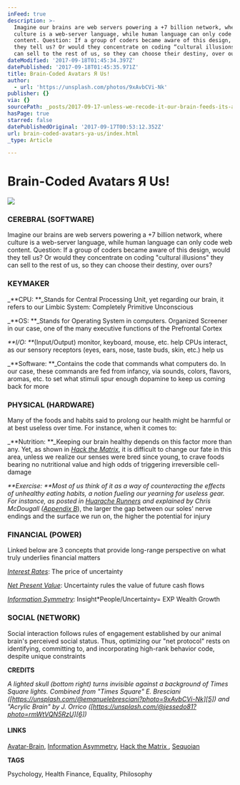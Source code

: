 ```yaml
---
inFeed: true
description: >-
  Imagine our brains are web servers powering a +7 billion network, where
  culture is a web-server language, while human language can only code web
  content. Question: If a group of coders became aware of this design, would
  they tell us? Or would they concentrate on coding “cultural illusions” they
  can sell to the rest of us, so they can choose their destiny, over ours?
dateModified: '2017-09-18T01:45:34.397Z'
datePublished: '2017-09-18T01:45:35.971Z'
title: Brain-Coded Avatars Я Us!
author:
  - url: 'https://unsplash.com/photos/9xAvbCVi-Nk'
publisher: {}
via: {}
sourcePath: _posts/2017-09-17-unless-we-recode-it-our-brain-feeds-its-avatar-to-coders.md
hasPage: true
starred: false
datePublishedOriginal: '2017-09-17T00:53:12.352Z'
url: brain-coded-avatars-ya-us/index.html
_type: Article

---
```

# Brain-Coded Avatars Я Us!
![](https://the-grid-user-content.s3-us-west-2.amazonaws.com/21657f1f-9428-40e3-87dd-23434eb7f653.png)

### **CEREBRAL (SOFTWARE)**

Imagine our brains are web servers powering a +7 billion network, where culture is a web-server language, while human language can only code web content. Question: If a group of coders became aware of this design, would they tell us? Or would they concentrate on coding "cultural illusions" they can sell to the rest of us, so they can choose their destiny, over ours?

### **KEYMAKER**

_**CPU: **_Stands for Central Processing Unit, yet regarding our brain, it refers to our Limbic System: Completely Primitive Unconscious

_**OS: **_Stands for Operating System in computers. Organized Screener in our case, one of the many executive functions of the Prefrontal Cortex

_**I/O: **_(Input/Output) monitor, keyboard, mouse, etc. help CPUs interact, as our sensory receptors (eyes, ears, nose, taste buds, skin, etc.) help us

_**Software: **_Contains the code that commands what computers do. In our case, these commands are fed from infancy, via sounds, colors, flavors, aromas, etc. to set what stimuli spur enough dopamine to keep us coming back for more

### **PHYSICAL (HARDWARE)**

Many of the foods and habits said to prolong our health might be harmful or at best useless over time. For instance, when it comes to:

_**Nutrition: **_Keeping our brain healthy depends on this factor more than any. Yet, as shown in _[Hack the Matrix][0]_, it is difficult to change our fate in this area, unless we realize our senses were bred since young, to crave foods bearing no nutritional value and high odds of triggering irreversible cell-damage

_**Exercise: **_Most of us think of it as a way of counteracting the effects of unhealthy eating habits, a notion fueling our yearning for useless gear. For instance, as posted in _[Huarache Runners][1]_ and explained by Chris McDougall (_[Appendix B][0]_), the larger the gap between our soles' nerve endings and the surface we run on, the higher the potential for injury

### **FINANCIAL (POWER)**

Linked below are 3 concepts that provide long-range perspective on what truly underlies financial matters

_[Interest Rates][2]_: The price of uncertainty

_[Net Present Value][3]_: Uncertainty rules the value of future cash flows

_[Information Symmetry][4]_: Insight\*People/Uncertainty= EXP Wealth Growth

### **SOCIAL (NETWORK)**

Social interaction follows rules of engagement established by our animal brain's perceived social status. Thus, optimizing our "net protocol" rests on identifying, committing to, and incorporating high-rank behavior code, despite unique constraints

**CREDITS**

_A lighted skull (bottom right) turns invisible against a background of Times Square lights. Combined from "Times Square" E. Bresciani ([https://unsplash.com/@emanuelebresciani?photo=9xAvbCVi-Nk][5]) and "Acrylic Brain" by J. Orrico ([https://unsplash.com/@jessedo81?photo=rmWtVQN5RzU][6])_

#### **LINKS**

[Avatar-Brain][7], [Information Asymmetry][4], [Hack the Matrix ][0], [Sequoian][8]

**TAGS**

Psychology, Health Finance, Equality, Philosophy

[0]: http://www.infoasy.com/
[1]: https://www.strava.com/clubs/huarache-runners
[2]: http://sequoian.com/2015/09/wp-contentuploads201610the-discount-rate-pyramid-scheme-2-0-pdf/
[3]: http://sequoian.com/2017/08/wp-contentuploads201708predator-prey2-pdf/
[4]: http://sequoian.com/2016/03/wp-contentuploads201708information_symmetry-pdf/
[5]: https://unsplash.com/@emanuelebresciani?photo=9xAvbCVi-Nk
[6]: https://unsplash.com/@jessedo81?photo=rmWtVQN5RzU
[7]: http://avatarbrain.com/
[8]: http://sequoian.com/